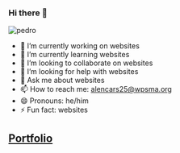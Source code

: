 ### Hi there 👋
![pedro](https://user-images.githubusercontent.com/118199944/211352602-4ada693b-f7ee-4fe9-96c2-1f68d74049ce.png)

- 🔭 I’m currently working on websites
- 🌱 I’m currently learning websites
- 👯 I’m looking to collaborate on websites
- 🤔 I’m looking for help with websites
- 💬 Ask me about websites
- 📫 How to reach me: alencars25@wpsma.org
- 😄 Pronouns: he/him
- ⚡ Fun fact: websites

## [Portfolio](https://alencars25.github.io/portfolio/index.html)
